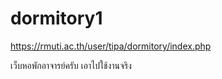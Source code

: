 # dormitory1


https://rmuti.ac.th/user/tipa/dormitory/index.php

เว็บหอพักอาจารย์ครับ  เอาไปใช้งานจริง
